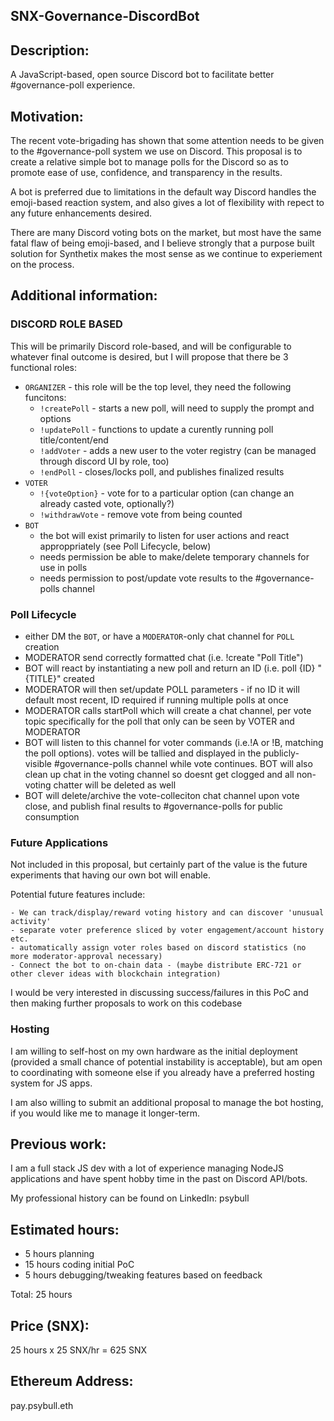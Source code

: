 
## SNX-Governance-DiscordBot

## Description: 
A JavaScript-based, open source Discord bot to facilitate better #governance-poll experience.

## Motivation: 
The recent vote-brigading has shown that some attention needs to be given to the #governance-poll system we use on Discord.  This proposal is to create a relative simple bot to manage polls for the Discord so as to promote ease of use, confidence, and transparency in the results.

A bot is preferred due to limitations in the default way Discord handles the emoji-based reaction system, and also gives a lot of flexibility with repect to any future enhancements desired.

There are many Discord voting bots on the market, but most have the same fatal flaw of being emoji-based, and I believe strongly that a purpose built solution for Synthetix makes the most sense as we continue to experiement on the process.

## Additional information: 

### DISCORD ROLE BASED

This will be primarily Discord role-based, and will be configurable to whatever final outcome is desired, but I will propose that there be 3 functional roles:

- `ORGANIZER` - this role will be the top level, they need the following funcitons:
   - `!createPoll` - starts a new poll, will need to supply the prompt and options
   - `!updatePoll` - functions to update a curently running poll title/content/end
   - `!addVoter` - adds a new user to the voter registry (can be managed through discord UI by role, too)
   - `!endPoll` - closes/locks poll, and publishes finalized results
- `VOTER`
   - `!{voteOption}` - vote for to a particular option (can change an already casted vote, optionally?)
   - `!withdrawVote` - remove vote from being counted
- `BOT`
   - the bot will exist primarily to listen for user actions and react approppriately (see Poll Lifecycle, below)
   - needs permission be able to make/delete temporary channels for use in polls
   - needs permission to post/update vote results to the #governance-polls channel

### Poll Lifecycle 

- either DM the `BOT`, or have a `MODERATOR`-only chat channel for `POLL` creation
- MODERATOR send correctly formatted chat (i.e. !create "Poll Title")
- BOT will react by instantiating a new poll and return an ID (i.e. poll {ID} "{TITLE}" created
- MODERATOR will then set/update POLL parameters - if no ID it will default most recent, ID required if running multiple polls at once
- MODERATOR calls startPoll which will create a chat channel, per vote topic specifically for the poll that only can be seen by VOTER and MODERATOR
- BOT will listen to this channel for voter commands (i.e.!A or !B, matching the poll options).  votes will be tallied and displayed in the publicly-visible #governance-polls channel while vote continues.  BOT will also clean up chat in the voting channel so doesnt get clogged and all non-voting chatter will be deleted as well
- BOT will delete/archive the vote-colleciton chat channel upon vote close, and publish final results to #governance-polls for public consumption

### Future Applications

Not included in this proposal, but certainly part of the value is the future experiments that having our own bot will enable. 

Potential future features include:

    - We can track/display/reward voting history and can discover 'unusual activity' 
    - separate voter preference sliced by voter engagement/account history etc.
    - automatically assign voter roles based on discord statistics (no more moderator-approval necessary)
    - Connect the bot to on-chain data - (maybe distribute ERC-721 or other clever ideas with blockchain integration)

I would be very interested in discussing success/failures in this PoC and then making further proposals to work on this codebase

### Hosting

I am willing to self-host on my own hardware as the initial deployment (provided a small chance of potential instability is acceptable), but am open to coordinating with someone else if you already have a preferred hosting system for JS apps.  

I am also willing to submit an additional proposal to manage the bot hosting, if you would like me to manage it longer-term.

## Previous work: 

I am a full stack JS dev with a lot of experience managing NodeJS applications and have spent hobby time in the past on Discord API/bots.

My professional history can be found on LinkedIn: psybull


## Estimated hours: 

- 5 hours planning
- 15 hours coding initial PoC
- 5 hours debugging/tweaking features based on feedback 

Total: 25 hours

## Price (SNX): 

25 hours x 25 SNX/hr = 625 SNX

## Ethereum Address: 

pay.psybull.eth

